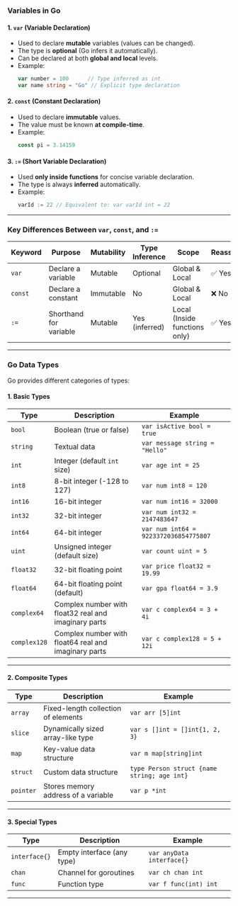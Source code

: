 ### **Variables in Go**  

#### **1. `var` (Variable Declaration)**
- Used to declare **mutable** variables (values can be changed).
- The type is **optional** (Go infers it automatically).
- Can be declared at both **global and local** levels.
- Example:  
  ```go
  var number = 100      // Type inferred as int
  var name string = "Go" // Explicit type declaration
  ```

#### **2. `const` (Constant Declaration)**
- Used to declare **immutable** values.
- The value must be known **at compile-time**.
- Example:  
  ```go
  const pi = 3.14159
  ```

#### **3. `:=` (Short Variable Declaration)**
- Used **only inside functions** for concise variable declaration.
- The type is always **inferred** automatically.
- Example:  
  ```go
  varId := 22 // Equivalent to: var varId int = 22
  ```

---

### **Key Differences Between `var`, `const`, and `:=`**  

| Keyword | Purpose                | Mutability | Type Inference | Scope | Reassignable | Redeclarable | Example          |
|---------|------------------------|------------|----------------|-------|--------------|--------------|------------------|
| `var`   | Declare a variable      | Mutable    | Optional       | Global & Local | ✅ Yes | ❌ No (same scope) | `var x int = 10` |
| `const` | Declare a constant      | Immutable  | No             | Global & Local | ❌ No | ❌ No | `const pi = 3.14`|
| `:=`    | Shorthand for variable  | Mutable    | Yes (inferred) | Local (Inside functions only) | ✅ Yes | ❌ No (same scope) | `x := 10` |

---

### **Go Data Types**  

Go provides different categories of types:  

#### **1. Basic Types**  
| Type      | Description                           | Example          |
|-----------|--------------------------------------|------------------|
| `bool`    | Boolean (true or false)             | `var isActive bool = true` |
| `string`  | Textual data                        | `var message string = "Hello"` |
| `int`     | Integer (default `int` size)        | `var age int = 25` |
| `int8`    | 8-bit integer (-128 to 127)         | `var num int8 = 120` |
| `int16`   | 16-bit integer                      | `var num int16 = 32000` |
| `int32`   | 32-bit integer                      | `var num int32 = 2147483647` |
| `int64`   | 64-bit integer                      | `var num int64 = 9223372036854775807` |
| `uint`    | Unsigned integer (default size)     | `var count uint = 5` |
| `float32` | 32-bit floating point               | `var price float32 = 19.99` |
| `float64` | 64-bit floating point (default)     | `var gpa float64 = 3.9` |
| `complex64`  | Complex number with float32 real and imaginary parts | `var c complex64 = 3 + 4i` |
| `complex128` | Complex number with float64 real and imaginary parts | `var c complex128 = 5 + 12i` |

---

#### **2. Composite Types**  
| Type      | Description                           | Example          |
|-----------|--------------------------------------|------------------|
| `array`   | Fixed-length collection of elements | `var arr [5]int` |
| `slice`   | Dynamically sized array-like type   | `var s []int = []int{1, 2, 3}` |
| `map`     | Key-value data structure            | `var m map[string]int` |
| `struct`  | Custom data structure               | `type Person struct {name string; age int}` |
| `pointer` | Stores memory address of a variable | `var p *int` |

---

#### **3. Special Types**  
| Type      | Description                           | Example          |
|-----------|--------------------------------------|------------------|
| `interface{}` | Empty interface (any type)      | `var anyData interface{}` |
| `chan`     | Channel for goroutines             | `var ch chan int` |
| `func`     | Function type                      | `var f func(int) int` |

---

